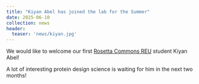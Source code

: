 ```yaml
---
title: "Kiyan Abel has joined the lab for the Summer"
date: 2025-06-10
collection: news
header:
  teaser: 'news/kiyan.jpg'
---
```


We would like to welcome our first [Rosetta Commons REU](https://rosettacommons.org/2025/04/11/introducing-rosetta-commons-research-experience-for-undergraduates-reu-2025/) student Kiyan Abel!  

A lot of interesting protein design science is waiting for him in the next two months! 